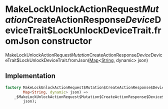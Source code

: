 


# MakeLockUnlockActionRequest$Mutation$CreateActionResponse$Device$DeviceTrait$LockUnlockDeviceTrait.fromJson constructor







MakeLockUnlockActionRequest$Mutation$CreateActionResponse$Device$DeviceTrait$LockUnlockDeviceTrait.fromJson([Map](https://api.flutter.dev/flutter/dart-core/Map-class.html)&lt;[String](https://api.flutter.dev/flutter/dart-core/String-class.html), dynamic> json)





## Implementation

```dart
factory MakeLockUnlockActionRequest$Mutation$CreateActionResponse$Device$DeviceTrait$LockUnlockDeviceTrait.fromJson(
        Map<String, dynamic> json) =>
    _$MakeLockUnlockActionRequest$Mutation$CreateActionResponse$Device$DeviceTrait$LockUnlockDeviceTraitFromJson(
        json);
```







